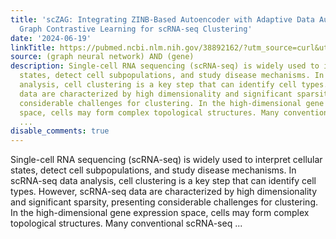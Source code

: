 ```yaml
---
title: 'scZAG: Integrating ZINB-Based Autoencoder with Adaptive Data Augmentation
  Graph Contrastive Learning for scRNA-seq Clustering'
date: '2024-06-19'
linkTitle: https://pubmed.ncbi.nlm.nih.gov/38892162/?utm_source=curl&utm_medium=rss&utm_campaign=pubmed-2&utm_content=1x5bM_TNL8gjogAcnslpo2s2PbDe-61JVM2h9yowOYSiZ7Dkrt&fc=20220919211934&ff=20240620182108&v=2.18.0.post9+e462414
source: (graph neural network) AND (gene)
description: Single-cell RNA sequencing (scRNA-seq) is widely used to interpret cellular
  states, detect cell subpopulations, and study disease mechanisms. In scRNA-seq data
  analysis, cell clustering is a key step that can identify cell types. However, scRNA-seq
  data are characterized by high dimensionality and significant sparsity, presenting
  considerable challenges for clustering. In the high-dimensional gene expression
  space, cells may form complex topological structures. Many conventional scRNA-seq
  ...
disable_comments: true
---
```

Single-cell RNA sequencing (scRNA-seq) is widely used to interpret cellular states, detect cell subpopulations, and study disease mechanisms. In scRNA-seq data analysis, cell clustering is a key step that can identify cell types. However, scRNA-seq data are characterized by high dimensionality and significant sparsity, presenting considerable challenges for clustering. In the high-dimensional gene expression space, cells may form complex topological structures. Many conventional scRNA-seq ...